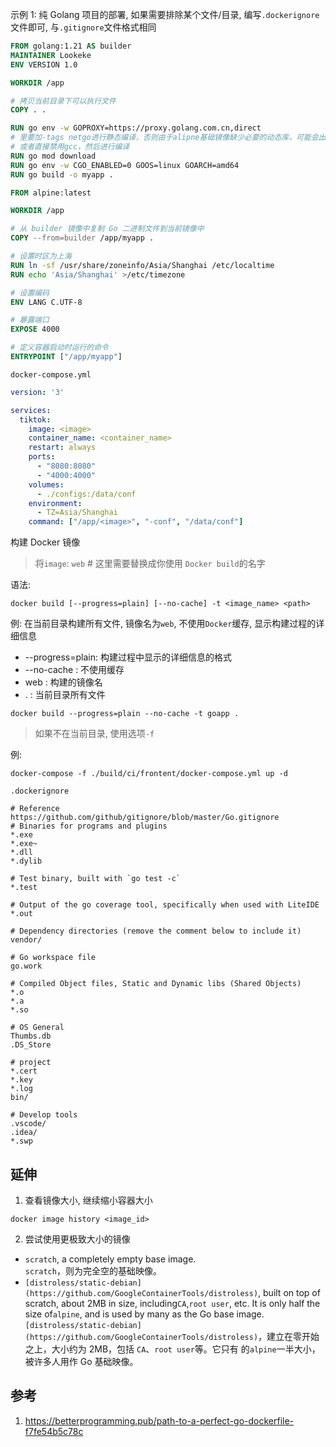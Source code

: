 示例 1: 纯 Golang 项目的部署, 如果需要排除某个文件/目录, 编写`.dockerignore`文件即可, 与`.gitignore`文件格式相同

```Dockerfile
FROM golang:1.21 AS builder
MAINTAINER Lookeke
ENV VERSION 1.0

WORKDIR /app

# 拷贝当前目录下可以执行文件
COPY . .

RUN go env -w GOPROXY=https://proxy.golang.com.cn,direct
# 里要加-tags netgo进行静态编译，否则由于alipne基础镜像缺少必要的动态库，可能会出现类似“no such file or directory"的报错
# 或者直接禁用gcc，然后进行编译
RUN go mod download
RUN go env -w CGO_ENABLED=0 GOOS=linux GOARCH=amd64
RUN go build -o myapp .

FROM alpine:latest

WORKDIR /app

# 从 builder 镜像中复制 Go 二进制文件到当前镜像中
COPY --from=builder /app/myapp .

# 设置时区为上海
RUN ln -sf /usr/share/zoneinfo/Asia/Shanghai /etc/localtime
RUN echo 'Asia/Shanghai' >/etc/timezone

# 设置编码
ENV LANG C.UTF-8

# 暴露端口
EXPOSE 4000

# 定义容器启动时运行的命令
ENTRYPOINT ["/app/myapp"]
```

`docker-compose.yml`

```yml
version: '3'

services:
  tiktok:
    image: <image>
    container_name: <container_name>
    restart: always
    ports:
      - "8080:8080"
      - "4000:4000"
    volumes:
      - ./configs:/data/conf
    environment:
      - TZ=Asia/Shanghai
    command: ["/app/<image>", "-conf", "/data/conf"]

```

构建 Docker 镜像
> 将`image`: `web`  # 这里需要替换成你使用 `Docker build`的名字

语法:

```shell
docker build [--progress=plain] [--no-cache] -t <image_name> <path>
```

例: 在当前目录构建所有文件, 镜像名为`web`, 不使用`Docker`缓存, 显示构建过程的详细信息

- --progress=plain: 构建过程中显示的详细信息的格式
- --no-cache : 不使用缓存
- web : 构建的镜像名
- . : 当前目录所有文件

```shell
docker build --progress=plain --no-cache -t goapp .
```

> 如果不在当前目录, 使用选项`-f`

例:

```shell
docker-compose -f ./build/ci/frontent/docker-compose.yml up -d
```

`.dockerignore`

```shell
# Reference https://github.com/github/gitignore/blob/master/Go.gitignore
# Binaries for programs and plugins
*.exe
*.exe~
*.dll
*.dylib

# Test binary, built with `go test -c`
*.test

# Output of the go coverage tool, specifically when used with LiteIDE
*.out

# Dependency directories (remove the comment below to include it)
vendor/

# Go workspace file
go.work

# Compiled Object files, Static and Dynamic libs (Shared Objects)
*.o
*.a
*.so

# OS General
Thumbs.db
.DS_Store

# project
*.cert
*.key
*.log
bin/

# Develop tools
.vscode/
.idea/
*.swp

```

## 延伸

1. 查看镜像大小, 继续缩小容器大小

```shell
docker image history <image_id>
```

2. 尝试使用更极致大小的镜像

- `scratch`, a completely empty base image.  
  `scratch`，则为完全空的基础映像。
- `[distroless/static-debian](https://github.com/GoogleContainerTools/distroless)`, built on top of scratch, about 2MB
  in size, including`CA`,`root user`, etc. It is only half the size of`alpine`, and is used by many as the Go base
  image.  
  `[distroless/static-debian](https://github.com/GoogleContainerTools/distroless)`，建立在零开始之上，大小约为 2MB，包括
  `CA`、`root user`等。它只有 的`alpine`一半大小，被许多人用作 Go 基础映像。

## 参考

1. https://betterprogramming.pub/path-to-a-perfect-go-dockerfile-f7fe54b5c78c
